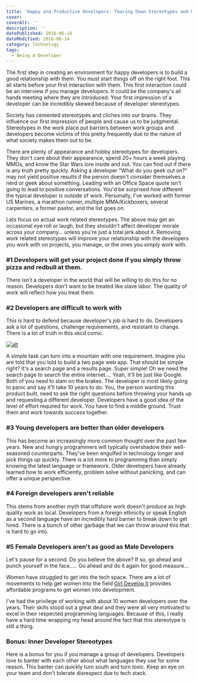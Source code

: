 ```yaml
---
title: 'Happy and Productive Developers: Tearing Down Stereotypes and Understanding'
cover:
coverAlt: ''
description: ''
datePublished: 2016-06-14
dateModified: 2016-06-14
category: Technology
tags:
  - Being A Developer
---
```


The first step in creating an environment for happy developers is to build a good relationship with them. You must start things off on the right foot. This all starts before your first interaction with them. This first interaction could be an interview if you manage developers. It could be the company's all hands meeting where they are introduced. Your first impression of a developer can be incredibly skewed because of developer stereotypes.

Society has cemented stereotypes and cliches into our brains. They influence our first impression of people and cause us to be judgmental. Stereotypes in the work place put barriers between work groups and developers become victims of this pretty frequently due to the nature of what society makes them out to be.

There are plenty of appearance and hobby stereotypes for developers. They don't care about their appearance, spend 20+ hours a week playing MMOs, and know the Star Wars lore inside and out. You can find out if there is any truth pretty quickly. Asking a developer "What do you geek out on?" may not yield positive results if the person doesn't consider themselves a nerd or geek about something. Leading with an Office Space quote isn't going to lead to positive conversations. You'd be surprised how different the typical developer is outside of work. Personally, I've worked with former US Marines, a marathon runner, multiple MMA/Kickboxers, several carpenters, a former pastor, and the list goes on.

Lets focus on actual work related stereotypes. The above may get an occasional eye roll or laugh, but they shouldn't affect developer morale across your company… unless you're just a total jerk about it. Removing work related stereotypes will improve your relationship with the developers you work with on projects, you manage, or the ones you simply work with.

### #1 Developers will get your project done if you simply throw pizza and redbull at them.

There isn't a developer in the world that will be willing to do this for no reason. Developers don't want to be treated like slave labor. The quality of work will reflect how you treat them.

### #2 Developers are difficult to work with

This is hard to defend because developer's job is hard to do. Developers ask a lot of questions, challenge requirements, and resistant to change. There is a lot of truth in this xkcd comic.

[![alt](http://imgs.xkcd.com/comics/tasks.png)](http://xkcd.com/1425/)

A simple task can turn into a mountain with one requirement. Imagine you are told that you told to build a two page web app. That should be simple right? It's a search page and a results page. Super simple! Oh we need the search page to search the entire internet…. Yeah, it'll be just like Google. Both of you need to slam on the brakes. The developer is most likely going to panic and say it'll take 10 years to do. You, the person wanting this product built, need to ask the right questions before throwing your hands up and requesting a different developer. Developers have a good idea of the level of effort required for work. You have to find a middle ground. Trust them and work towards success together.

### #3 Young developers are better than older developers

This has become an increasingly more common thought over the past few years. New and hungry programmers will typically overshadow their well-seasoned counterparts. They've been engulfed in technology longer and pick things up quickly. There is a lot more to programming than simply knowing the latest language or framework. Older developers have already learned how to work efficiently, problem solve without panicking, and can offer a unique perspective.

### #4 Foreign developers aren't reliable

This stems from another myth that offshore work doesn't produce as high quality work as local. Developers from a foreign ethnicity or speak English as a second language have an incredibly hard barrier to break down to get hired. There is a bunch of other garbage that we can throw around this that is hard to go into.

### #5 Female Developers aren't as good as Male Developers

Let's pause for a second. Do you believe the above? If so, go ahead and punch yourself in the face….. Go ahead and do it again for good measure…

Women have struggled to get into the tech space. There are a lot of movements to help get women into the field [Girl Develop It](https://www.girldevelopit.com/) provides affordable programs to get women into development.

I've had the privilege of working with about 10 women developers over the years. Their skills stood out a great deal and they were all very motivated to excel in their respected programming languages. Because of this, I really have a hard time wrapping my head around the fact that this stereotype is still a thing.

### Bonus: Inner Developer Stereotypes

Here is a bonus for you if you manage a group of developers. Developers love to banter with each other about what languages they use for some reason. This banter can quickly turn south and turn toxic. Keep an eye on your team and don't tolerate disrespect due to tech stack.
